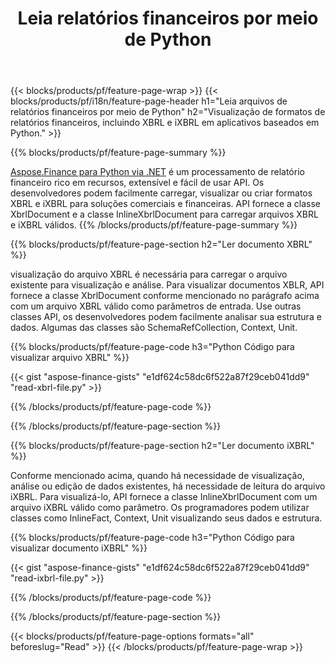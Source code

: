 ﻿---
title: Leia relatórios financeiros por meio de Python
url: /pt/python-net/view/
description:  Python código para visualizar relatórios financeiros em arquivos XBRL e iXBRL por meio da biblioteca Python.
---
{{< blocks/products/pf/feature-page-wrap >}}
{{< blocks/products/pf/i18n/feature-page-header h1="Leia arquivos de relatórios financeiros por meio de Python" h2="Visualização de formatos de relatórios financeiros, incluindo XBRL e iXBRL em aplicativos baseados em Python." >}}

{{% blocks/products/pf/feature-page-summary %}}

[Aspose.Finance para Python via .NET](https://products.aspose.com/finance/python-net/) é um processamento de relatório financeiro rico em recursos, extensível e fácil de usar API. Os desenvolvedores podem facilmente carregar, visualizar ou criar formatos XBRL e iXBRL para soluções comerciais e financeiras. API fornece a classe XbrlDocument e a classe InlineXbrlDocument para carregar arquivos XBRL e iXBRL válidos.
{{% /blocks/products/pf/feature-page-summary %}}

{{% blocks/products/pf/feature-page-section h2="Ler documento XBRL" %}}

visualização do arquivo XBRL é necessária para carregar o arquivo existente para visualização e análise. Para visualizar documentos XBLR, API fornece a classe XbrlDocument conforme mencionado no parágrafo acima com um arquivo XBRL válido como parâmetros de entrada. Use outras classes API, os desenvolvedores podem facilmente analisar sua estrutura e dados. Algumas das classes são SchemaRefCollection, Context, Unit.

{{% blocks/products/pf/feature-page-code h3="Python Código para visualizar arquivo XBRL" %}}

{{< gist "aspose-finance-gists" "e1df624c58dc6f522a87f29ceb041dd9" "read-xbrl-file.py" >}} 

{{% /blocks/products/pf/feature-page-code %}}

{{% /blocks/products/pf/feature-page-section %}}

{{% blocks/products/pf/feature-page-section h2="Ler documento iXBRL" %}}

Conforme mencionado acima, quando há necessidade de visualização, análise ou edição de dados existentes, há necessidade de leitura do arquivo iXBRL. Para visualizá-lo, API fornece a classe InlineXbrlDocument com um arquivo iXBRL válido como parâmetro. Os programadores podem utilizar classes como InlineFact, Context, Unit visualizando seus dados e estrutura. 

{{% blocks/products/pf/feature-page-code h3="Python Código para visualizar documento iXBRL" %}}

{{< gist "aspose-finance-gists" "e1df624c58dc6f522a87f29ceb041dd9" "read-ixbrl-file.py" >}}

{{% /blocks/products/pf/feature-page-code %}}

{{% /blocks/products/pf/feature-page-section %}}

{{< blocks/products/pf/feature-page-options formats="all" beforeslug="Read" >}}
{{< /blocks/products/pf/feature-page-wrap >}}